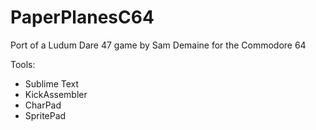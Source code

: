 # PaperPlanesC64
Port of a Ludum Dare 47 game by Sam Demaine for the Commodore 64

Tools:

- Sublime Text
- KickAssembler
- CharPad
- SpritePad

